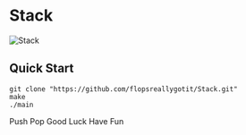 # Stack
![Stack](https://www.google.com/url?sa=i&url=https%3A%2F%2Fwww.programiz.com%2Fdsa%2Fstack&psig=AOvVaw36gCluwDmWll-c0MT7Q241&ust=1664623728868000&source=images&cd=vfe&ved=0CAwQjRxqFwoTCICD_OK0vPoCFQAAAAAdAAAAABAD)

## Quick Start
```
git clone "https://github.com/flopsreallygotit/Stack.git"
make
./main
```

Push Pop Good Luck Have Fun